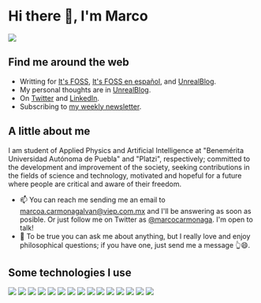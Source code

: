 # Hi there 👋, I'm Marco

![](https://pbs.twimg.com/profile_banners/1347006160331747330/1650943639/1500x500)

## Find me around the web

- Writting for [It's FOSS](https://itsfoss.com/), [It's FOSS en español](https://es.itsfoss.com/), and [UnrealBlog](https://unrealblog.xyz/).
- My personal thoughts are in [UnrealBlog](unrealblog.xyz).
- On [Twitter](https://twitter.com/marcocarmonaga) and [LinkedIn](https://www.linkedin.com/in/marcocarmonaga/).
- Subscribing to [my weekly newsletter](https://www.getrevue.co/profile/marcocarmonaga).

## A little about me

I am student of Applied Physics and Artificial Intelligence at "Benemérita Universidad Autónoma de Puebla" and "Platzi", respectively; committed to the development and improvement of the society, seeking contributions in the fields of science and technology, motivated and hopeful for a future where people are critical and aware of their freedom.

- 📫 You can reach me sending me an email to marcoa.carmonagalvan@viep.com.mx and I'll be answering as soon as posible. Or just follow me on Twitter as [@marcocarmonaga](https://twitter.com/marcocarmonaga). I'm open to talk!
- 💬 To be true you can ask me about anything, but I really love and enjoy philosophical questions; if you have one, just send me a message 👆😄.

## Some technologies I use

![](https://img.shields.io/badge/Google%20Analytics-E37400?style=for-the-badge&logo=google%20analytics&logoColor=white)
![](https://img.shields.io/badge/Markdown-000000?style=for-the-badge&logo=markdown&logoColor=white)
![](https://img.shields.io/badge/Microsoft-666666?style=for-the-badge&logo=microsoft&logoColor=white)
![](https://img.shields.io/badge/Colab-F9AB00?style=for-the-badge&logo=googlecolab&color=525252)
![](https://img.shields.io/badge/Spyder%20Ide-FF0000?style=for-the-badge&logo=spyder%20ide&logoColor=white)
![](https://img.shields.io/badge/Visual_Studio_Code-0078D4?style=for-the-badge&logo=visual%20studio%20code&logoColor=white)
![](https://img.shields.io/badge/LaTeX-47A141?style=for-the-badge&logo=LaTeX&logoColor=white)
![](https://img.shields.io/badge/Numpy-777BB4?style=for-the-badge&logo=numpy&logoColor=white)
![](https://img.shields.io/badge/Pandas-2C2D72?style=for-the-badge&logo=pandas&logoColor=white)
![](https://img.shields.io/badge/Python-FFD43B?style=for-the-badge&logo=python&logoColor=blue)
![](https://img.shields.io/badge/scikit_learn-F7931E?style=for-the-badge&logo=scikit-learn&logoColor=white)
![](https://img.shields.io/badge/SciPy-654FF0?style=for-the-badge&logo=SciPy&logoColor=white)
![](https://img.shields.io/badge/Linux-FCC624?style=for-the-badge&logo=linux&logoColor=black)
![](https://img.shields.io/badge/Ubuntu-E95420?style=for-the-badge&logo=ubuntu&logoColor=white)
![](https://img.shields.io/badge/GNU%20Bash-4EAA25?style=for-the-badge&logo=GNU%20Bash&logoColor=white)

<!---
- 🌱 I’m currently learning advanced
- 🔭 I’m currently working on 
- 👯 I’m looking to collaborate on ...
- 🤔 I’m looking for help with ...
- 😄 Pronouns: ...
- ⚡ Fun fact: ...
--->
